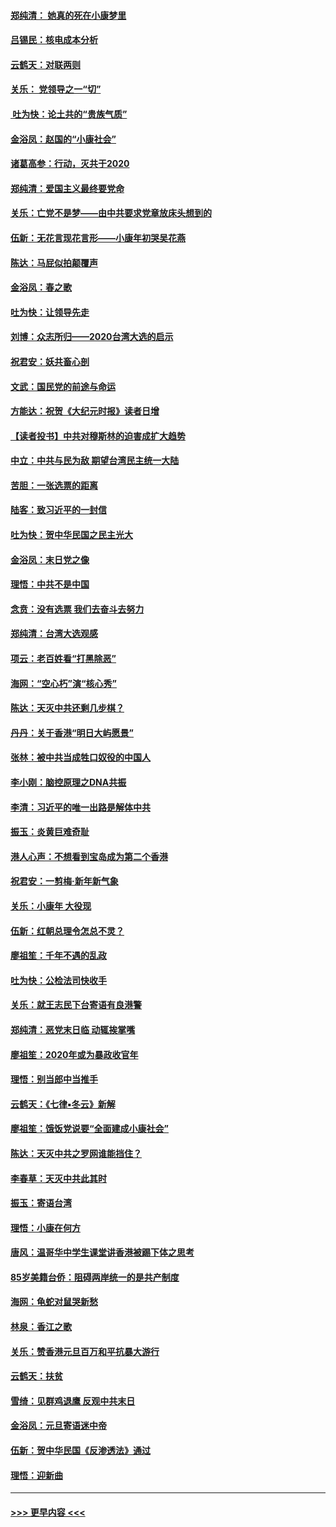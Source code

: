 #### [郑纯清： 她真的死在小康梦里](../pages/nsc993/n11806623.md?t=01202255) 
#### [吕锡民：核电成本分析](../pages/nsc993/n11806284.md?t=01202255) 
#### [云鹤天：对联两则](../pages/nsc993/n11805957.md?t=01202255) 
#### [关乐： 党领导之一“切”](../pages/nsc993/n11804505.md?t=01202255) 
#### [ 吐为快：论土共的“贵族气质”](../pages/nsc993/n11804490.md?t=01202255) 
#### [金浴凤：赵国的“小康社会”](../pages/nsc993/n11804452.md?t=01202255) 
#### [诸葛高参：行动，灭共于2020](../pages/nsc993/n11804120.md?t=01202255) 
#### [郑纯清：爱国主义最终要党命](../pages/nsc993/n11802197.md?t=01202255) 
#### [关乐：亡党不是梦——由中共要求党章放床头想到的](../pages/nsc993/n11802156.md?t=01202255) 
#### [伍新：无花言现花言形——小康年初哭吴花燕](../pages/nsc993/n11800044.md?t=01202255) 
#### [陈达：马屁似拍颠覆声](../pages/nsc993/n11800010.md?t=01202255) 
#### [金浴凤：春之歌](../pages/nsc993/n11797687.md?t=01202255) 
#### [吐为快：让领导先走](../pages/nsc993/n11797512.md?t=01202255) 
#### [刘博：众志所归——2020台湾大选的启示](../pages/nsc993/n11796878.md?t=01202255) 
#### [祝君安：妖共畜心剖](../pages/nsc993/n11794273.md?t=01202255) 
#### [文武：国民党的前途与命运](../pages/nsc993/n11794198.md?t=01202255) 
#### [方能达：祝贺《大纪元时报》读者日增](../pages/nsc993/n11793807.md?t=01202255) 
#### [【读者投书】中共对穆斯林的迫害成扩大趋势](../pages/nsc993/n11791371.md?t=01202255) 
#### [中立：中共与民为敌 期望台湾民主统一大陆](../pages/nsc993/n11790392.md?t=01202255) 
#### [苦胆：一张选票的距离](../pages/nsc993/n11788914.md?t=01202255) 
#### [陆客：致习近平的一封信](../pages/nsc993/n11788867.md?t=01202255) 
#### [吐为快：贺中华民国之民主光大](../pages/nsc993/n11788618.md?t=01202255) 
#### [金浴凤：末日党之像](../pages/nsc993/n11787475.md?t=01202255) 
#### [理悟：中共不是中国](../pages/nsc993/n11787463.md?t=01202255) 
#### [念贲：没有选票  我们去奋斗去努力](../pages/nsc993/n11787398.md?t=01202255) 
#### [郑纯清：台湾大选观感](../pages/nsc993/n11786210.md?t=01202255) 
#### [项云：老百姓看“打黑除恶”](../pages/nsc993/n11785398.md?t=01202255) 
#### [海网：“空心朽”演“核心秀”](../pages/nsc993/n11783874.md?t=01202255) 
#### [陈达：天灭中共还剩几步棋？](../pages/nsc993/n11783719.md?t=01202255) 
#### [丹丹：关于香港“明日大屿愿景”](../pages/nsc993/n11783273.md?t=01202255) 
#### [张林：被中共当成牲口奴役的中国人](../pages/nsc993/n11782397.md?t=01202255) 
#### [李小刚：脑控原理之DNA共振](../pages/nsc993/n11780962.md?t=01202255) 
#### [李清：习近平的唯一出路是解体中共](../pages/nsc993/n11780866.md?t=01202255) 
#### [振玉：炎黄巨难奇耻](../pages/nsc993/n11779632.md?t=01202255) 
#### [港人心声：不想看到宝岛成为第二个香港](../pages/nsc993/n11778817.md?t=01202255) 
#### [祝君安：一剪梅‧新年新气象](../pages/nsc993/n11776340.md?t=01202255) 
#### [关乐：小康年 大役现](../pages/nsc993/n11774213.md?t=01202255) 
#### [伍新：红朝总理令怎总不灵？](../pages/nsc993/n11770813.md?t=01202255) 
#### [廖祖笙：千年不遇的乱政](../pages/nsc993/n11770373.md?t=01202255) 
#### [吐为快：公检法司快收手](../pages/nsc993/n11770359.md?t=01202255) 
#### [关乐：就王志民下台寄语有良港警](../pages/nsc993/n11769903.md?t=01202255) 
#### [郑纯清：恶党末日临 动辄挨掌嘴](../pages/nsc993/n11769356.md?t=01202255) 
#### [廖祖笙：2020年或为暴政收官年](../pages/nsc993/n11768216.md?t=01202255) 
#### [理悟：别当郎中当推手](../pages/nsc993/n11768243.md?t=01202255) 
#### [云鹤天：《七律▪冬云》新解](../pages/nsc993/n11768204.md?t=01202255) 
#### [廖祖笙：饿饭党说要“全面建成小康社会”](../pages/nsc993/n11767482.md?t=01202255) 
#### [陈达：天灭中共之罗网谁能挡住？](../pages/nsc993/n11767465.md?t=01202255) 
#### [李春草：天灭中共此其时](../pages/nsc993/n11767452.md?t=01202255) 
#### [振玉：寄语台湾](../pages/nsc993/n11767432.md?t=01202255) 
#### [理悟：小康在何方](../pages/nsc993/n11767394.md?t=01202255) 
#### [唐风：温哥华中学生课堂讲香港被踢下体之思考](../pages/nsc993/n11766848.md?t=01202255) 
#### [85岁美籍台侨：阻碍两岸统一的是共产制度](../pages/nsc993/n11765043.md?t=01202255) 
#### [海网：龟蛇对鼠哭新愁](../pages/nsc993/n11764895.md?t=01202255) 
#### [林泉：香江之歌](../pages/nsc993/n11764415.md?t=01202255) 
#### [关乐：赞香港元旦百万和平抗暴大游行](../pages/nsc993/n11764382.md?t=01202255) 
#### [云鹤天：扶贫](../pages/nsc993/n11764245.md?t=01202255) 
#### [雪绮：见群鸡退鹰  反观中共末日](../pages/nsc993/n11762112.md?t=01202255) 
#### [金浴凤：元旦寄语迷中帝](../pages/nsc993/n11761788.md?t=01202255) 
#### [伍新：贺中华民国《反渗透法》通过](../pages/nsc993/n11761994.md?t=01202255) 
#### [理悟：迎新曲](../pages/nsc993/n11761152.md?t=01202255) 

----
#### [ >>> 更早内容 <<< ](../indexes/nsc993-earlier.md)
